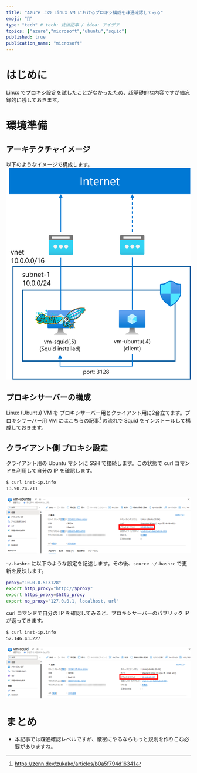 ```yaml
---
title: "Azure 上の Linux VM におけるプロキシ構成を疎通確認してみる"
emoji: "📑"
type: "tech" # tech: 技術記事 / idea: アイデア
topics: ["azure","microsoft","ubuntu","squid"]
published: true
publication_name: "microsoft"
---
```

# はじめに
Linux でプロキシ設定を試したことがなかったため、超基礎的な内容ですが備忘録的に残しておきます。

# 環境準備

## アーキテクチャイメージ
以下のようなイメージで構成します。
![](/images/20240115-linux-proxy-usage/lin-proxy.png)

## プロキシサーバーの構成

Linux (Ubuntu) VM を プロキシサーバー用とクライアント用に2台立てます。プロキシサーバー用 VM にはこちらの記事[^1] の流れで Squid をインストールして構成しておきます。

[^1]: https://zenn.dev/zukako/articles/b0a5f794d16341

## クライアント側 プロキシ設定

クライアント用の Ubuntu マシンに SSH で接続します。この状態で curl コマンドを利用して自分の IP を確認します。

```bash
$ curl inet-ip.info
13.90.24.211
```

![](/images/20240115-linux-proxy-usage/01.png)


`~/.bashrc` に以下のような設定を記述します。その後、`source ~/.bashrc` で更新を反映します。

```bash
proxy="10.0.0.5:3128"
export http_proxy="http://$proxy"
export https_proxy=$http_proxy
export no_proxy="127.0.0.1, localhost, url"
```

curl コマンドで自分の IP を確認してみると、プロキシサーバーのパブリック IP が返ってきます。

```bash
$ curl inet-ip.info
52.146.43.227
```

![](/images/20240115-linux-proxy-usage/02.png)


# まとめ

- 本記事では疎通確認レベルですが、厳密にやるならもっと規則を作りこむ必要がありますね。